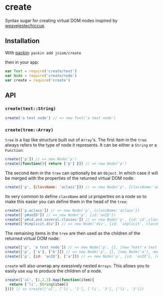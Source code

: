 
# create

  Syntax sugar for creating virtual DOM nodes inspired by [weavejester/hiccup](https://github.com/weavejester/hiccup/wiki/Syntax).

## Installation

With [packin](//github.com/jkroso/packin): `packin add jsiom/create`

then in your app:

```js
var Text = require('create/text')
var Node = require('create/node')
var create = require('create')
```

## API

### `create(text::String)`

```js
create('a text node') // => new Text('a text node')
```

### `create(tree::Array)`

`tree` is a lisp like structure built out of `Array`'s. The first item in the `tree` always refers to the type of node it represents. It can be either a `String` or a `Function`:

```js
create(['p']) // => new Node('p')
create([function(){ return ['p'] }]) // => new Node('p')
```

The second item in the `tree` can optionally be an `Object`. In which case it will be merged with the properties of the returned virtual DOM node:

```js
create(['p', {className: 'aclass'}]) // => new Node('p', {className:'aclass'})
```

Its very common to define `className` and `id` properties on a node so to make this easier you can define them in the head of the `tree`:

```js
create(['p.aclass']) // => new Node('p', {className:'aclass'})
create(['p#anID']) // => new Node('p', {id:'anID'})
create(['p#id.and.several.classes']) // => new Node('p', {id:'id',className:'and several classes'})
create(['#implicit.div']) // => new Node('div', {id: 'implicit', className:'div'})
```

The remaining items in the `tree` are then used as the children of the returned virtual DOM node:

```js
create(['p', 'a text node']) // => new Node('p', {}, [new Text('a text node')])
create(['p', ['a'], ['b']]) // => new Node('p', {}, [new Node('a'), new Node('b')])
create(['p', {id: 'anID'}, ['a']]) // => new Node('p', {id: 'anID'}, [new Node('a')])
```

`create` will also unwrap any exessively nested `Arrays`. This allows you to easily use `map` to produce the children of a node.

```js
create(['ul', [1,2,3].map(function(item){
  return ['li', String(item)]
})]) // => create(['ul', ['li', '1'], ['li', '2'], ['li', '3']])
```
